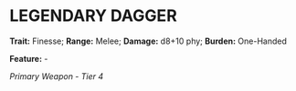 # LEGENDARY DAGGER

**Trait:** Finesse; **Range:** Melee; **Damage:** d8+10 phy; **Burden:** One-Handed

**Feature:** -

*Primary Weapon - Tier 4*